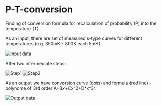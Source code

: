 # P-T-conversion
Finding of conversion formula for recalculation of probability (P) into the temperature (T).

As an input, there are set of measured s-type curves for different temperatures (e.g. 350mK - 800K each 5mK)

![Input data](https://github.com/andr-nau/s-curves-coef/blob/master/Fig1_init_data.gif "Input data")

After two intermediate steps:

![Step1](https://github.com/andr-nau/s-curves-coef/blob/master/Fig2_Step1.gif "Step1")
![Step2](https://github.com/andr-nau/s-curves-coef/blob/master/Fig3_Step2.gif "Step2")

As an output we have conversion curve (dots) and formula (red line) - polynome of 3rd order A+B*x+C*x^2+D*x^3:

![Output data](https://github.com/andr-nau/s-curves-coef/blob/master/Fig4_output_data.gif "Output data")

